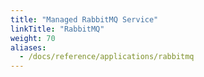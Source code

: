```yaml
---
title: "Managed RabbitMQ Service"
linkTitle: "RabbitMQ"
weight: 70
aliases:
  - /docs/reference/applications/rabbitmq
---
```



